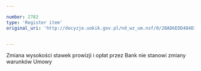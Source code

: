 ```yaml
---

number: 2782
type: 'Register item'
original_uri: 'http://decyzje.uokik.gov.pl/nd_wz_um.nsf/0/2BAD6EDD484D1FB1C125797A0032FF70?OpenDocument'


---
```


Zmiana wysokości stawek prowizji i opłat przez Bank nie stanowi zmiany warunków Umowy
